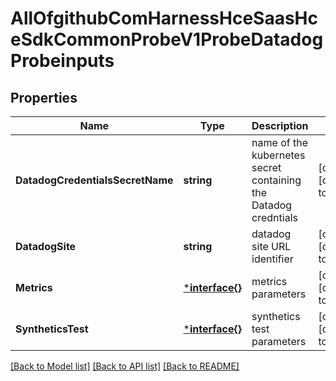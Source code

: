 # AllOfgithubComHarnessHceSaasHceSdkCommonProbeV1ProbeDatadogProbeinputs

## Properties
Name | Type | Description | Notes
------------ | ------------- | ------------- | -------------
**DatadogCredentialsSecretName** | **string** | name of the kubernetes secret containing the Datadog credntials | [optional] [default to null]
**DatadogSite** | **string** | datadog site URL identifier | [optional] [default to null]
**Metrics** | [***interface{}**](interface{}.md) | metrics parameters | [optional] [default to null]
**SyntheticsTest** | [***interface{}**](interface{}.md) | synthetics test parameters | [optional] [default to null]

[[Back to Model list]](../README.md#documentation-for-models) [[Back to API list]](../README.md#documentation-for-api-endpoints) [[Back to README]](../README.md)


